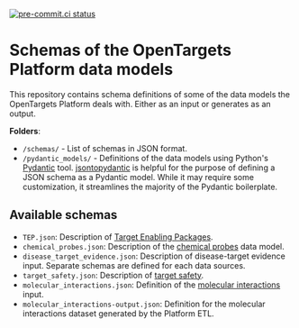 [![pre-commit.ci status](https://results.pre-commit.ci/badge/github/opentargets/json_schema/master.svg)](https://results.pre-commit.ci/latest/github/opentargets/json_schema/master)

# Schemas of the OpenTargets Platform data models

This repository contains schema definitions of some of the data models the OpenTargets Platform deals with.
Either as an input or generates as an output.

**Folders**:

- `/schemas/` - List of schemas in JSON format.
- `/pydantic_models/` - Definitions of the data models using Python's [Pydantic](https://docs.pydantic.dev/) tool. [jsontopydantic](https://jsontopydantic.com/) is helpful for the purpose of defining a JSON schema as a Pydantic model. While it may require some customization, it streamlines the majority of the Pydantic boilerplate.

## Available schemas

- `TEP.json`: Description of [Target Enabling Packages](https://platform-docs.opentargets.org/target/chemical-probes-and-teps#target-enabling-packages).
- `chemical_probes.json`: Description of the [chemical probes](https://platform-docs.opentargets.org/target/chemical-probes-and-teps#chemical-probes) data model.
- `disease_target_evidence.json`: Description of disease-target evidence input. Separate schemas are defined for each data sources.
- `target_safety.json`: Description of [target safety](https://platform-docs.opentargets.org/target/safety).
- `molecular_interactions.json`: Definition of the [molecular interactions](https://platform-docs.opentargets.org/target/molecular-interactions) input.
- `molecular_interactions-output.json`: Definition for the molecular interactions dataset generated by the Platform ETL.

##
